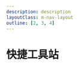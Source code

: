 ```yaml
---
description: description
layoutClass: m-nav-layout
outline: [2, 3, 4]
---
```


<script setup>
import { NAV_DATA } from './config/data'
</script>
<style src="./config/index.scss"></style>

# 快捷工具站

<NavLinks v-for="{title, items} in NAV_DATA" :title="title" :items="items"/>
